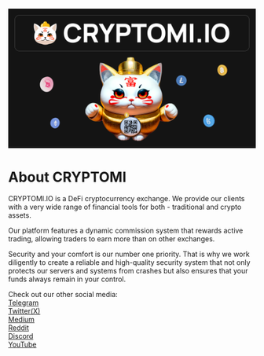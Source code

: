 ![](https://raw.githubusercontent.com/cryptomiex/community/main/img/header.png)
# About CRYPTOMI

CRYPTOMI.IO is a DeFi cryptocurrency exchange. We provide our clients with a very wide range of financial tools for both - traditional and crypto assets. 

Our platform features a dynamic commission system that rewards active trading, allowing traders to earn more than on other exchanges.

Security and your comfort is our number one priority. That is why we work diligently to create a reliable and high-quality security system that not only protects our servers and systems from crashes but also ensures that your funds always remain in your control.

Check out our other social media: \
[Telegram](https://t.me/cryptomidefi) \
[Twitter(X)](https://twitter.com/cryptomi_off) \
[Medium]() \
[Reddit]() \
[Discord](https://discord.gg/sVKcpJ6Zkg) \
[YouTube]() 
